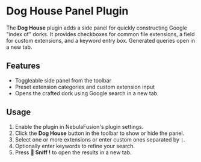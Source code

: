 # Dog House Panel Plugin

The **Dog House** plugin adds a side panel for quickly constructing Google "index of" dorks. It provides checkboxes for common file extensions, a field for custom extensions, and a keyword entry box. Generated queries open in a new tab.

## Features

- Toggleable side panel from the toolbar
- Preset extension categories and custom extension input
- Opens the crafted dork using Google search in a new tab

## Usage

1. Enable the plugin in NebulaFusion's plugin settings.
2. Click the **Dog House** button in the toolbar to show or hide the panel.
3. Select one or more extensions or enter custom ones separated by `|`.
4. Optionally enter keywords to refine your search.
5. Press **🐶 Sniff !** to open the results in a new tab.
